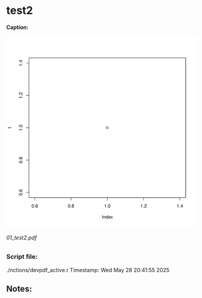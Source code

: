 
#  test2
**Caption:** 

![images/01_test2.png](images/01_test2.png)

###### 01_test2.pdf
### Script file: 
./nctions/devpdf_active.r
Timestamp:  Wed May 28 20:41:55 2025 

Notes: 
------------------------------
